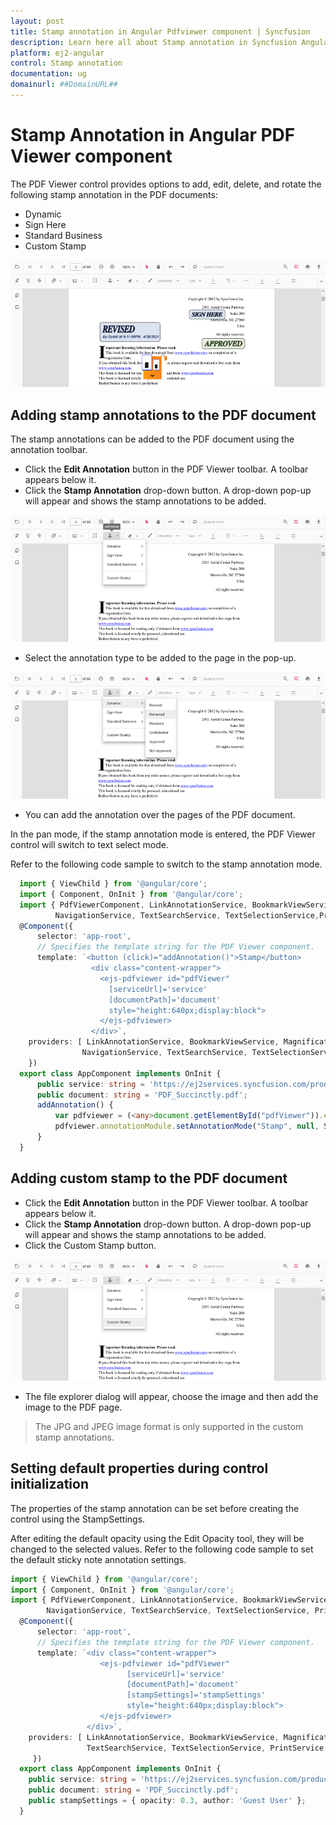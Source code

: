 ```yaml
---
layout: post
title: Stamp annotation in Angular Pdfviewer component | Syncfusion
description: Learn here all about Stamp annotation in Syncfusion Angular Pdfviewer component of Syncfusion Essential JS 2 and more.
platform: ej2-angular
control: Stamp annotation 
documentation: ug
domainurl: ##DomainURL##
---
```


# Stamp Annotation in Angular PDF Viewer component

The PDF Viewer control provides options to add, edit, delete, and rotate the following stamp annotation in the PDF documents:

* Dynamic
* Sign Here
* Standard Business
* Custom Stamp

![StampAnnotation](../../pdfviewer/images/stamp_annot.png)

## Adding stamp annotations to the PDF document

The stamp annotations can be added to the PDF document using the annotation toolbar.

* Click the **Edit Annotation** button in the PDF Viewer toolbar. A toolbar appears below it.
* Click the **Stamp Annotation** drop-down button. A drop-down pop-up will appear and shows the stamp annotations to be added.

![StampTool](../../pdfviewer/images/stamp_tool.png)

* Select the annotation type to be added to the page in the pop-up.

![StampPopup](../../pdfviewer/images/selectstamp_annot.png)

* You can add the annotation over the pages of the PDF document.

In the pan mode, if the stamp annotation mode is entered, the PDF Viewer control will switch to text select mode.

Refer to the following code sample to switch to the stamp annotation mode.

```typescript
  import { ViewChild } from '@angular/core';
  import { Component, OnInit } from '@angular/core';
  import { PdfViewerComponent, LinkAnnotationService, BookmarkViewService, MagnificationService, ThumbnailViewService, ToolbarService,
          NavigationService, TextSearchService, TextSelectionService,PrintService,AnnotationService, SignStampItem } from '@syncfusion/ej2-angular-pdfviewer';
  @Component({
      selector: 'app-root',
      // Specifies the template string for the PDF Viewer component.
      template: `<button (click)="addAnnotation()">Stamp</button>
                  <div class="content-wrapper">
                    <ejs-pdfviewer id="pdfViewer"
                      [serviceUrl]='service'
                      [documentPath]='document'
                      style="height:640px;display:block">
                    </ejs-pdfviewer>
                  </div>`,
    providers: [ LinkAnnotationService, BookmarkViewService, MagnificationService, ThumbnailViewService, ToolbarService,
                NavigationService, TextSearchService, TextSelectionService, PrintService, AnnotationService ]
    })
  export class AppComponent implements OnInit {
      public service: string = 'https://ej2services.syncfusion.com/production/web-services/api/pdfviewer';
      public document: string = 'PDF_Succinctly.pdf';
      addAnnotation() {
          var pdfviewer = (<any>document.getElementById("pdfViewer")).ej2_instances[0];
          pdfviewer.annotationModule.setAnnotationMode("Stamp", null, SignStampItem.Witness);
      }
  }
```

## Adding custom stamp to the PDF document

* Click the **Edit Annotation** button in the PDF Viewer toolbar. A toolbar appears below it.
* Click the **Stamp Annotation** drop-down button. A drop-down pop-up will appear and shows the stamp annotations to be added.
* Click the Custom Stamp button.

![CustomStamp](../../pdfviewer/images/customStamp.png)

* The file explorer dialog will appear, choose the image and then add the image to the PDF page.

>The JPG and JPEG image format is only supported in the custom stamp annotations.

## Setting default properties during control initialization

The properties of the stamp annotation can be set before creating the control using the StampSettings.

After editing the default opacity using the Edit Opacity tool, they will be changed to the selected values.
Refer to the following code sample to set the default sticky note annotation settings.

```typescript
import { ViewChild } from '@angular/core';
import { Component, OnInit } from '@angular/core';
import { PdfViewerComponent, LinkAnnotationService, BookmarkViewService, MagnificationService, ThumbnailViewService, ToolbarService,
        NavigationService, TextSearchService, TextSelectionService, PrintService, AnnotationService } from '@syncfusion/ej2-angular-pdfviewer';
  @Component({
      selector: 'app-root',
      // Specifies the template string for the PDF Viewer component.
      template: `<div class="content-wrapper">
                    <ejs-pdfviewer id="pdfViewer"
                          [serviceUrl]='service'
                          [documentPath]='document'
                          [stampSettings]='stampSettings'
                          style="height:640px;display:block">
                    </ejs-pdfviewer>
                 </div>`,
    providers: [ LinkAnnotationService, BookmarkViewService, MagnificationService, ThumbnailViewService, ToolbarService, NavigationService,
                 TextSearchService, TextSelectionService, PrintService, AnnotationService ]
     })
  export class AppComponent implements OnInit {
    public service: string = 'https://ej2services.syncfusion.com/production/web-services/api/pdfviewer';
    public document: string = 'PDF_Succinctly.pdf';
    public stampSettings = { opacity: 0.3, author: 'Guest User' };
  }
```